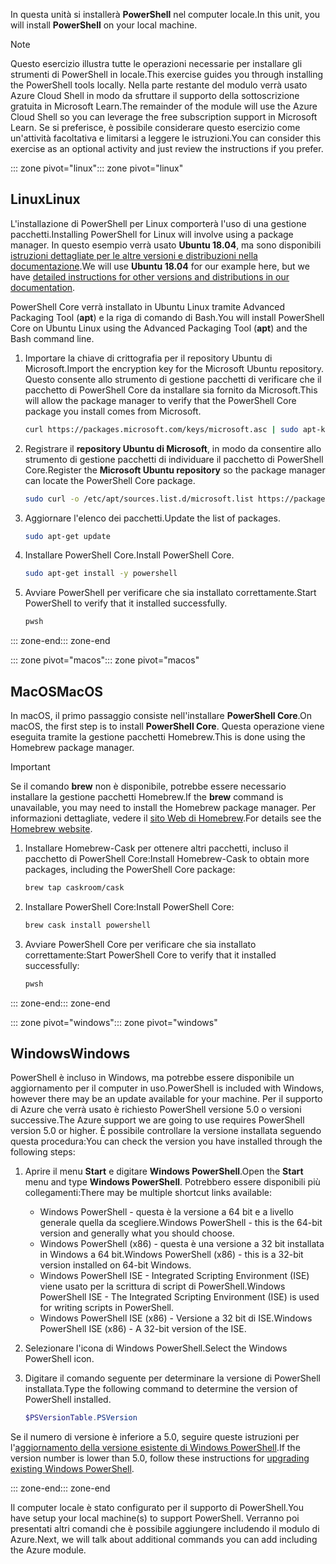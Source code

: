 <span data-ttu-id="fb9ee-101">In questa unità si installerà **PowerShell** nel computer locale.</span><span class="sxs-lookup"><span data-stu-id="fb9ee-101">In this unit, you will install **PowerShell** on your local machine.</span></span>

> [!NOTE]
> <span data-ttu-id="fb9ee-102">Questo esercizio illustra tutte le operazioni necessarie per installare gli strumenti di PowerShell in locale.</span><span class="sxs-lookup"><span data-stu-id="fb9ee-102">This exercise guides you through installing the PowerShell tools locally.</span></span> <span data-ttu-id="fb9ee-103">Nella parte restante del modulo verrà usato Azure Cloud Shell in modo da sfruttare il supporto della sottoscrizione gratuita in Microsoft Learn.</span><span class="sxs-lookup"><span data-stu-id="fb9ee-103">The remainder of the module will use the Azure Cloud Shell so you can leverage the free subscription support in Microsoft Learn.</span></span> <span data-ttu-id="fb9ee-104">Se si preferisce, è possibile considerare questo esercizio come un'attività facoltativa e limitarsi a leggere le istruzioni.</span><span class="sxs-lookup"><span data-stu-id="fb9ee-104">You can consider this exercise as an optional activity and just review the instructions if you prefer.</span></span>

<span data-ttu-id="fb9ee-105">::: zone pivot="linux"</span><span class="sxs-lookup"><span data-stu-id="fb9ee-105">::: zone pivot="linux"</span></span>

## <a name="linux"></a><span data-ttu-id="fb9ee-106">Linux</span><span class="sxs-lookup"><span data-stu-id="fb9ee-106">Linux</span></span>

<span data-ttu-id="fb9ee-107">L'installazione di PowerShell per Linux comporterà l'uso di una gestione pacchetti.</span><span class="sxs-lookup"><span data-stu-id="fb9ee-107">Installing PowerShell for Linux will involve using a package manager.</span></span> <span data-ttu-id="fb9ee-108">In questo esempio verrà usato **Ubuntu 18.04**, ma sono disponibili [istruzioni dettagliate per le altre versioni e distribuzioni nella documentazione](https://docs.microsoft.com/powershell/scripting/setup/installing-powershell-core-on-linux).</span><span class="sxs-lookup"><span data-stu-id="fb9ee-108">We will use **Ubuntu 18.04** for our example here, but we have [detailed instructions for other versions and distributions in our documentation](https://docs.microsoft.com/powershell/scripting/setup/installing-powershell-core-on-linux).</span></span>

<span data-ttu-id="fb9ee-109">PowerShell Core verrà installato in Ubuntu Linux tramite Advanced Packaging Tool (**apt**) e la riga di comando di Bash.</span><span class="sxs-lookup"><span data-stu-id="fb9ee-109">You will install PowerShell Core on Ubuntu Linux using the Advanced Packaging Tool (**apt**) and the Bash command line.</span></span> 

1. <span data-ttu-id="fb9ee-110">Importare la chiave di crittografia per il repository Ubuntu di Microsoft.</span><span class="sxs-lookup"><span data-stu-id="fb9ee-110">Import the encryption key for the Microsoft Ubuntu repository.</span></span> <span data-ttu-id="fb9ee-111">Questo consente allo strumento di gestione pacchetti di verificare che il pacchetto di PowerShell Core da installare sia fornito da Microsoft.</span><span class="sxs-lookup"><span data-stu-id="fb9ee-111">This will allow the package manager to verify that the PowerShell Core package you install comes from Microsoft.</span></span>

    ```bash
    curl https://packages.microsoft.com/keys/microsoft.asc | sudo apt-key add -
    ```

1. <span data-ttu-id="fb9ee-112">Registrare il **repository Ubuntu di Microsoft**, in modo da consentire allo strumento di gestione pacchetti di individuare il pacchetto di PowerShell Core.</span><span class="sxs-lookup"><span data-stu-id="fb9ee-112">Register the **Microsoft Ubuntu repository** so the package manager can locate the PowerShell Core package.</span></span>

    ```bash
    sudo curl -o /etc/apt/sources.list.d/microsoft.list https://packages.microsoft.com/config/ubuntu/18.04/prod.list
    ```

1. <span data-ttu-id="fb9ee-113">Aggiornare l'elenco dei pacchetti.</span><span class="sxs-lookup"><span data-stu-id="fb9ee-113">Update the list of packages.</span></span>

    ```bash
    sudo apt-get update
    ```

1. <span data-ttu-id="fb9ee-114">Installare PowerShell Core.</span><span class="sxs-lookup"><span data-stu-id="fb9ee-114">Install PowerShell Core.</span></span>

    ```bash
    sudo apt-get install -y powershell
    ```

1. <span data-ttu-id="fb9ee-115">Avviare PowerShell per verificare che sia installato correttamente.</span><span class="sxs-lookup"><span data-stu-id="fb9ee-115">Start PowerShell to verify that it installed successfully.</span></span>

    ```bash
    pwsh
    ```
<span data-ttu-id="fb9ee-116">::: zone-end</span><span class="sxs-lookup"><span data-stu-id="fb9ee-116">::: zone-end</span></span>

<span data-ttu-id="fb9ee-117">::: zone pivot="macos"</span><span class="sxs-lookup"><span data-stu-id="fb9ee-117">::: zone pivot="macos"</span></span>

## <a name="macos"></a><span data-ttu-id="fb9ee-118">MacOS</span><span class="sxs-lookup"><span data-stu-id="fb9ee-118">MacOS</span></span>

<span data-ttu-id="fb9ee-119">In macOS, il primo passaggio consiste nell'installare **PowerShell Core**.</span><span class="sxs-lookup"><span data-stu-id="fb9ee-119">On macOS, the first step is to install **PowerShell Core**.</span></span> <span data-ttu-id="fb9ee-120">Questa operazione viene eseguita tramite la gestione pacchetti Homebrew.</span><span class="sxs-lookup"><span data-stu-id="fb9ee-120">This is done using the Homebrew package manager.</span></span>

> [!IMPORTANT]
> <span data-ttu-id="fb9ee-121">Se il comando **brew** non è disponibile, potrebbe essere necessario installare la gestione pacchetti Homebrew.</span><span class="sxs-lookup"><span data-stu-id="fb9ee-121">If the **brew** command is unavailable, you may need to install the Homebrew package manager.</span></span> <span data-ttu-id="fb9ee-122">Per informazioni dettagliate, vedere il [sito Web di Homebrew](https://brew.sh/).</span><span class="sxs-lookup"><span data-stu-id="fb9ee-122">For details see the [Homebrew website](https://brew.sh/).</span></span>

1. <span data-ttu-id="fb9ee-123">Installare Homebrew-Cask per ottenere altri pacchetti, incluso il pacchetto di PowerShell Core:</span><span class="sxs-lookup"><span data-stu-id="fb9ee-123">Install Homebrew-Cask to obtain more packages, including the PowerShell Core package:</span></span>

    ```bash
    brew tap caskroom/cask
    ```

1. <span data-ttu-id="fb9ee-124">Installare PowerShell Core:</span><span class="sxs-lookup"><span data-stu-id="fb9ee-124">Install PowerShell Core:</span></span>

    ```bash
    brew cask install powershell
    ```

1. <span data-ttu-id="fb9ee-125">Avviare PowerShell Core per verificare che sia installato correttamente:</span><span class="sxs-lookup"><span data-stu-id="fb9ee-125">Start PowerShell Core to verify that it installed successfully:</span></span>

    ```bash
    pwsh
    ```

<span data-ttu-id="fb9ee-126">::: zone-end</span><span class="sxs-lookup"><span data-stu-id="fb9ee-126">::: zone-end</span></span>

<span data-ttu-id="fb9ee-127">::: zone pivot="windows"</span><span class="sxs-lookup"><span data-stu-id="fb9ee-127">::: zone pivot="windows"</span></span>

## <a name="windows"></a><span data-ttu-id="fb9ee-128">Windows</span><span class="sxs-lookup"><span data-stu-id="fb9ee-128">Windows</span></span>
<span data-ttu-id="fb9ee-129">PowerShell è incluso in Windows, ma potrebbe essere disponibile un aggiornamento per il computer in uso.</span><span class="sxs-lookup"><span data-stu-id="fb9ee-129">PowerShell is included with Windows, however there may be an update available for your machine.</span></span> <span data-ttu-id="fb9ee-130">Per il supporto di Azure che verrà usato è richiesto PowerShell versione 5.0 o versioni successive.</span><span class="sxs-lookup"><span data-stu-id="fb9ee-130">The Azure support we are going to use requires PowerShell version 5.0 or higher.</span></span> <span data-ttu-id="fb9ee-131">È possibile controllare la versione installata seguendo questa procedura:</span><span class="sxs-lookup"><span data-stu-id="fb9ee-131">You can check the version you have installed through the following steps:</span></span>

1. <span data-ttu-id="fb9ee-132">Aprire il menu **Start** e digitare **Windows PowerShell**.</span><span class="sxs-lookup"><span data-stu-id="fb9ee-132">Open the **Start** menu and type **Windows PowerShell**.</span></span> <span data-ttu-id="fb9ee-133">Potrebbero essere disponibili più collegamenti:</span><span class="sxs-lookup"><span data-stu-id="fb9ee-133">There may be multiple shortcut links available:</span></span>
    - <span data-ttu-id="fb9ee-134">Windows PowerShell - questa è la versione a 64 bit e a livello generale quella da scegliere.</span><span class="sxs-lookup"><span data-stu-id="fb9ee-134">Windows PowerShell - this is the 64-bit version and generally what you should choose.</span></span>
    - <span data-ttu-id="fb9ee-135">Windows PowerShell (x86) - questa è una versione a 32 bit installata in Windows a 64 bit.</span><span class="sxs-lookup"><span data-stu-id="fb9ee-135">Windows PowerShell (x86) - this is a 32-bit version installed on 64-bit Windows.</span></span>
    - <span data-ttu-id="fb9ee-136">Windows PowerShell ISE - Integrated Scripting Environment (ISE) viene usato per la scrittura di script di PowerShell.</span><span class="sxs-lookup"><span data-stu-id="fb9ee-136">Windows PowerShell ISE - The Integrated Scripting Environment (ISE) is used for writing scripts in PowerShell.</span></span> 
    - <span data-ttu-id="fb9ee-137">Windows PowerShell ISE (x86) - Versione a 32 bit di ISE.</span><span class="sxs-lookup"><span data-stu-id="fb9ee-137">Windows PowerShell ISE (x86) - A 32-bit version of the ISE.</span></span>

1. <span data-ttu-id="fb9ee-138">Selezionare l'icona di Windows PowerShell.</span><span class="sxs-lookup"><span data-stu-id="fb9ee-138">Select the Windows PowerShell icon.</span></span>

1. <span data-ttu-id="fb9ee-139">Digitare il comando seguente per determinare la versione di PowerShell installata.</span><span class="sxs-lookup"><span data-stu-id="fb9ee-139">Type the following command to determine the version of PowerShell installed.</span></span>

    ```powershell
    $PSVersionTable.PSVersion
    ```
    
<span data-ttu-id="fb9ee-140">Se il numero di versione è inferiore a 5.0, seguire queste istruzioni per l'[aggiornamento della versione esistente di Windows PowerShell](https://docs.microsoft.com/powershell/scripting/setup/installing-windows-powershell?view=powershell-6#upgrading-existing-windows-powershell).</span><span class="sxs-lookup"><span data-stu-id="fb9ee-140">If the version number is lower than 5.0, follow these instructions for [upgrading existing Windows PowerShell](https://docs.microsoft.com/powershell/scripting/setup/installing-windows-powershell?view=powershell-6#upgrading-existing-windows-powershell).</span></span>

<span data-ttu-id="fb9ee-141">::: zone-end</span><span class="sxs-lookup"><span data-stu-id="fb9ee-141">::: zone-end</span></span>

<span data-ttu-id="fb9ee-142">Il computer locale è stato configurato per il supporto di PowerShell.</span><span class="sxs-lookup"><span data-stu-id="fb9ee-142">You have setup your local machine(s) to support PowerShell.</span></span> <span data-ttu-id="fb9ee-143">Verranno poi presentati altri comandi che è possibile aggiungere includendo il modulo di Azure.</span><span class="sxs-lookup"><span data-stu-id="fb9ee-143">Next, we will talk about additional commands you can add including the Azure module.</span></span>